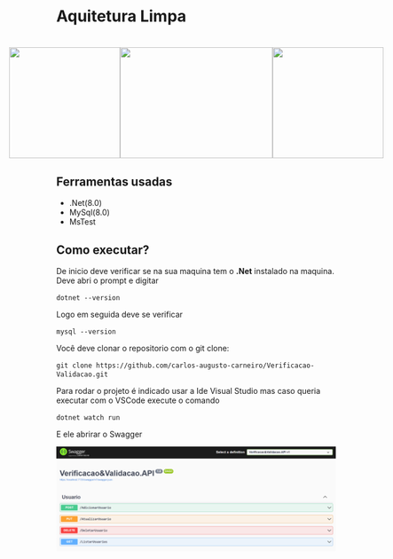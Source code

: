 # Aquitetura Limpa

<h1 style="text-align: center;">
    <div style="display: flex; justify-content: center;">
        <img src = "https://hermes.dio.me/articles/cover/496931d9-69d6-4956-bb0a-032dd5792ade.png" width="200" height="200">
        <img src = "https://www.lambdatest.com/blog/wp-content/uploads/2021/03/MSTest.png" width="275" height="200">
        <img src = "https://res.cloudinary.com/appmasters-io/image/upload/v1624744345/mysql_87a2317566.png" width="200" height="200">
    </div>
</h1>

## Ferramentas usadas

- .Net(8.0)
- MySql(8.0)
- MsTest

## Como executar?

De inicio deve verificar se na sua maquina tem o **.Net** instalado na maquina. Deve abri o prompt e digitar

```
dotnet --version
```

Logo em seguida deve se verificar 

```
mysql --version
```

Você deve clonar o repositorio com o git clone:

```
git clone https://github.com/carlos-augusto-carneiro/Verificacao-Validacao.git
```

Para rodar o projeto é indicado usar a Ide Visual Studio mas caso queria executar com o VSCode execute o comando

```
dotnet watch run
```

E ele abrirar o Swagger


<img src = "Docs\Imagens\image.png">
    
